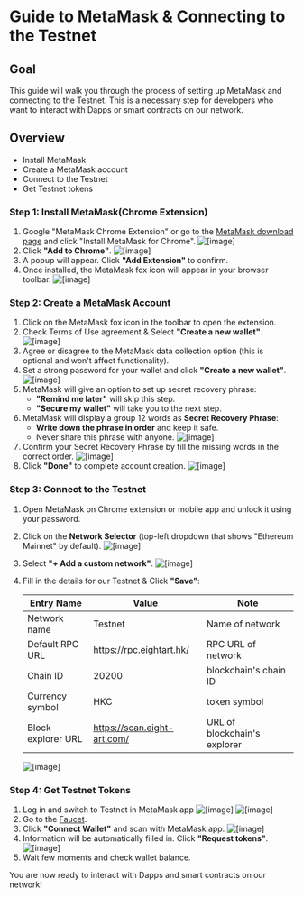 # Guide to MetaMask & Connecting to the Testnet

## Goal
This guide will walk you through the process of setting up MetaMask and connecting to the Testnet. 
This is a necessary step for developers who want to interact with Dapps or smart contracts on our network.

## Overview
- Install MetaMask
- Create a MetaMask account
- Connect to the Testnet
- Get Testnet tokens

### Step 1: Install MetaMask(Chrome Extension)
1. Google "MetaMask Chrome Extension" or go to the [MetaMask download page](https://metamask.io/download/) and click "Install MetaMask for Chrome". ![[image]](./imgs/download_metamask.png)
2. Click **"Add to Chrome"**. ![[image]](./imgs/add_to_chrome.png)
3. A popup will appear. Click **"Add Extension"** to confirm.
4. Once installed, the MetaMask fox icon will appear in your browser toolbar. ![[image]](./imgs/metamask_toolbar.png)

### Step 2: Create a MetaMask Account
1. Click on the MetaMask fox icon in the toolbar to open the extension.
2. Check Terms of Use agreement & Select **"Create a new wallet"**. ![[image]](./imgs/create_wallet.png)
3. Agree or disagree to the MetaMask data collection option (this is optional and won't affect functionality).
4. Set a strong password for your wallet and click **"Create a new wallet"**. ![[image]](./imgs/set_password.png)
5. MetaMask will give an option to set up secret recovery phrase:
   - **"Remind me later"** will skip this step.
   - **"Secure my wallet"** will take you to the next step.
6. MetaMask will display a group 12 words as **Secret Recovery Phrase**:
   - **Write down the phrase in order** and keep it safe.
   - Never share this phrase with anyone. ![[image]](./imgs/secret_recovery_phrase.png)
7. Confirm your Secret Recovery Phrase by fill the missing words in the correct order. ![[image]](./imgs/confirm_phrase.png) 
8. Click **"Done"** to complete account creation. ![[image]](./imgs/done.png)

### Step 3: Connect to the Testnet
1. Open MetaMask on Chrome extension or mobile app and unlock it using your password.
2. Click on the **Network Selector** (top-left dropdown that shows "Ethereum Mainnet" by default). ![[image]](./imgs/select_network.png)
3. Select **"+ Add a custom network"**. ![[image]](./imgs/add_new_network.png)
4. Fill in the details for our Testnet & Click **"Save"**: 
   
   | Entry Name         	| Value                       	| Note                         	|
   |--------------------	|-----------------------------	|------------------------------	|
   | Network name       	| Testnet                     	| Name of network              	|
   | Default RPC URL    	| https://rpc.eightart.hk/    	| RPC URL of network           	|
   | Chain ID           	| 20200                       	| blockchain's chain ID        	|
   | Currency symbol    	| HKC                         	| token symbol                 	|
   | Block explorer URL 	| https://scan.eight-art.com/ 	| URL of blockchain's explorer 	|
   ![[image]](./imgs/network_detail.png)


### Step 4: Get Testnet Tokens
1. Log in and switch to Testnet in MetaMask app ![[image]](./imgs/metamask_app_home.png) ![[image]](./imgs/metamask_app_switch_testnet.png)
2. Go to the [Faucet](https://faucet.eightart.hk).
3. Click **"Connect Wallet"** and scan with MetaMask app. ![[image]](./imgs/faucet_home.png)
4. Information will be automatically filled in. Click **"Request tokens"**. ![[image]](./imgs/request_tokens.png)
5. Wait few moments and check wallet balance.

You are now ready to interact with Dapps and smart contracts on our network!